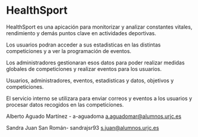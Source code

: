 # HealthSport

HealthSport es una apicación para monitorizar y analizar constantes vitales, rendimiento y demás puntos clave en actividades deportivas.

Los usuarios podran acceder a sus estadisticas en las distintas competiciones y a ver la programación de eventos.

Los administradores gestionaran esos datos para poder realizar medidas globales de competiciones y realizar eventos para los usuarios.

Usuarios, administradores, eventos, estadisticas y datos, objetivos y competiciones.

El servicio interno se utilizara para enviar correos y eventos a los usuarios y procesar datos recogidos en las competiciones.

Alberto Aguado Martínez - a-aguadoma a.aguadomar@alumnos.urjc.es

Sandra Juan San Román- sandrajsr93 s.juan@alumnos.urjc.es
